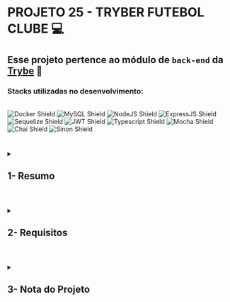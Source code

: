 # PROJETO 25 - TRYBER FUTEBOL CLUBE :computer:

## Esse projeto pertence ao módulo de `back-end` da [Trybe](https://www.betrybe.com/) :green_heart:

### Stacks utilizadas no desenvolvimento:
<div style="display: inline_block"><br>
  <img src="https://img.shields.io/badge/Docker-2CA5E0?style=for-the-badge&logo=docker&logoColor=white" alt="Docker Shield" />
  <img src="https://img.shields.io/badge/MySQL-005C84?style=for-the-badge&logo=mysql&logoColor=white" alt="MySQL Shield" />
  <img src="https://img.shields.io/badge/Node.js-339933?style=for-the-badge&logo=nodedotjs&logoColor=white" alt="NodeJS Shield" />
  <img src="https://img.shields.io/badge/Express.js-000000?style=for-the-badge&logo=express&logoColor=white" alt="ExpressJS Shield" />
  <img src="https://img.shields.io/badge/Sequelize-6888A1?style=for-the-badge&logo=sequelize&logoColor=blue" alt="Sequelize Shield" />
  <img src="https://img.shields.io/badge/JWT-000000?style=for-the-badge&logo=JSON%20web%20tokens&logoColor=white" alt="JWT Shield" />
  <img src="https://img.shields.io/badge/Typescript-2CA5E0?style=for-the-badge&logo=Typescript&logoColor=white" alt="Typescript Shield" />
  <img src="https://img.shields.io/badge/Mocha-8D6748?style=for-the-badge&logo=Mocha&logoColor=white" alt="Mocha Shield" />
  <img src="https://img.shields.io/badge/chai-A30701?style=for-the-badge&logo=chai&logoColor=white" alt="Chai Shield" />
  <img src="https://img.shields.io/badge/Sinon-2EE5E0?style=for-the-badge&logo=Sinon" alt="Sinon Shield" />
</div>
 
 #
<details>
 
<summary>
  
## 1- Resumo
  
</summary>

O projeto TFC é um site informativo sobre partidas e classificações de futebol que é alimentado por uma APIRest dockerizada.

• Nesse projeto construí um Back-end encapsulado por Docker utilizando modelagem de dados através do Sequelize.

• Com a utilização da biblioteca de criptografia bcryptjs gerenciei o status de acesso dos usuários, já que apenas pessoas autorizadas poderiam realizar alterações nas informações a serem enviadas para o Front-end.

• O Back-end foi montado utilizando conceitos de TypeScript e suas características como classe, herança, composição e polimorfismo. Tudo foi tipado para melhor compreensão e segurança no código.

• Por fim os testes foram realizados com ajuda do Mocha, Chai e Sinon.

Foram utiizados conceitos intrínsecos a Docker, SQL e suas funções, Node.JS, Arquitetura de Software (MSC), Mapeamento objeto-relacional (ORM) e Autenticação, TypeScript, Programação Orientada a objetos (POO) e SOLID.
  
Veja mais abaixo!
  
</details>

#

<details>
 
<summary>
 
## 2- Requisitos

</summary>

* I. Desenvolva em /app/backend/src/database nas pastas correspondentes, uma migration e um model para a tabela de times
* II. (TDD) Desenvolva testes que cubram no mínimo 5 por cento dos arquivos em /app/backend/src, com um mínimo de 7 linhas cobertas
* III. Desenvolva o endpoint /teams no back-end de forma que ele possa retornar todos os times corretamente
* IV. (TDD) Desenvolva testes que cubram no mínimo 10 por cento dos arquivos em /app/backend/src, com um mínimo de 19 linhas cobertas
* V. Desenvolva o endpoint /teams/:id no back-end de forma que ele possa retornar dados de um time específico
* VI. Desenvolva em /app/backend/src/database nas pastas correspondentes, uma migration e um model para a tabela de pessoas usuárias
* VII. (TDD) Desenvolva testes que cubram no mínimo 15 por cento dos arquivos em /app/backend/src, com um mínimo de 25 linhas cobertas
* VIII. Desenvolva o endpoint /login no back-end de maneira que ele permita o acesso com dados válidos no front-end
* IX. (TDD) Desenvolva testes que cubram no mínimo 20 por cento dos arquivos em /app/backend/src, com um mínimo de 35 linhas cobertas
* X. Desenvolva o endpoint /login no back-end de maneira que ele não permita o acesso com um email não cadastrado ou senha incorreta no front-end
* XI. (TDD) Desenvolva testes que cubram no mínimo 30 por cento dos arquivos em /app/backend/src, com um mínimo de 45 linhas cobertas
* XII. Desenvolva um middleware de validação para o token, verificando se ele é válido, e desenvolva o endpoint /login/role no back-end de maneira que ele retorne os dados corretamente no front-end
* XIII. Desenvolva em /app/backend/src/database nas pastas correspondentes, uma migration e um model para a tabela de partidas
* XIV. (TDD) Desenvolva testes que cubram no mínimo 45 por cento dos arquivos em /app/backend/src, com um mínimo de 70 linhas cobertas
* XV. Desenvolva o endpoint /matches de forma que os dados apareçam corretamente na tela de partidas no front-end
* XVI. Desenvolva o endpoint /matches de forma que seja possível filtrar somente as partidas em andamento, e também filtrar somente as partidas finalizadas, na tela de partidas do front-end
* XVII. Desenvolva o endpoint /matches/:id/finish de modo que seja possível finalizar uma partida no banco de dados
* XVIII. Desenvolva o endpoint /matches/:id de forma que seja possível atualizar partidas em andamento
* XIX. (TDD) Desenvolva testes que cubram no mínimo 60 por cento dos arquivos em /app/backend/src, com um mínimo de 80 linhas cobertas
* XX. Desenvolva o endpoint /matches de modo que seja possível cadastrar uma nova partida em andamento no banco de dados
* XXI. Desenvolva o endpoint /matches de forma que não seja possível inserir uma partida com times iguais nem com um time que não existe na tabela de times
* XXII. (TDD) Desenvolva testes que cubram no mínimo 80 por cento dos arquivos em /app/backend/src, com um mínimo de 100 linhas cobertas
* XXIII. Desenvolva o endpoint /leaderboard/home de forma que retorne as informações do desempenho dos times da casa com as seguintes propriedades: name, totalPoints, totalGames, totalVictories, totalDraws, totalLosses, goalsFavor e goalsOwn
* XXIV. Desenvolva o endpoint /leaderboard/home de forma que seja possível filtrar as classificações dos times da casa na tela de classificação do front-end com os dados iniciais do banco de dados, incluindo as propriedades goalsBalance e efficiency, além das propriedades do requisito anterior
* XXV. Desenvolva o endpoint /leaderboard/home de forma que seja possível filtrar as classificações dos times da casa na tela de classificação do front-end, e atualizar a tabela ao inserir a partida Corinthians 2 X 1 Internacional
* XXVI. Desenvolva o endpoint /leaderboard/away de forma que retorne as informações do desempenho dos times visitantes com as seguintes propriedades: name, totalPoints, totalGames, totalVictories, totalDraws, totalLosses, goalsFavor e goalsOwn
* XXVII. Desenvolva o endpoint /leaderboard/away, de forma que seja possível filtrar as classificações dos times quando visitantes na tela de classificação do front-end, com os dados iniciais do banco de dados, incluindo as propriedades goalsBalance e efficiency, além das propriedades do requisito anterior
* XXVIII. Desenvolva o endpoint /leaderboard/away de forma que seja possível filtrar as classificações dos times quando visitantes na tela de classificação do front-end e atualizar a tabela ao inserir a partida Corinthians 2 X 1 Internacional
* XXIX Desenvolva o endpoint /leaderboard de forma que seja possível filtrar a classificação geral dos times na tela de classificação do front-end com os dados iniciais do banco de dados
* XXX. Desenvolva o endpoint /leaderboard de forma que seja possível filtrar a classificação geral dos times na tela de classificação do front-end e atualizar a tabela ao inserir a partida Flamengo 3 X 0 Napoli-SC
  
</details>

# 

<details>
 
<summary>

## 3- Nota do Projeto
 
</summary>

## 100% :heavy_check_mark:

![Project-tfc-grade]()

</details> 
 
# 
